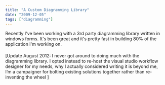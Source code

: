 ```yaml
---
title: "A Custom Diagramming Library"
date: "2009-12-05"
tags: ["diagramming"]
---
```


Recently I've been working with a 3rd party diagramming library written in windows forms. It's been great and it's pretty fast in building 80% of the application I'm working on.

#### 

[Update August 2012: I never got around to doing much with the diagramming library. I opted instead to re-host the visual studio workflow designer for my needs, why I actually considered writing it is beyond me, I’m a campaigner for bolting existing solutions together rather than re-inventing the wheel ]
